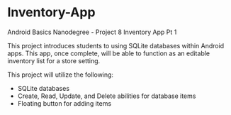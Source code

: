 # Inventory-App
Android Basics Nanodegree - Project 8 Inventory App Pt 1

This project introduces students to using SQLite databases within Android apps. This app, once complete, will be able to function as an editable inventory list for a store setting.

This project will utilize the following:
- SQLite databases
- Create, Read, Update, and Delete abilities for database items
- Floating button for adding items

